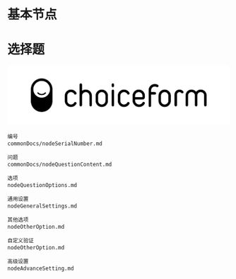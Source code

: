 # 基本节点

# 选择题

![img of select](images/logo-print.png)

```
编号
commonDocs/nodeSerialNumber.md
```

```
问题
commonDocs/nodeQuestionContent.md
```

```
选项
nodeQuestionOptions.md
```

```
通用设置
nodeGeneralSettings.md
```

```
其他选项
nodeOtherOption.md
```

```
自定义验证
nodeOtherOption.md
```

```
高级设置
nodeAdvanceSetting.md
```
